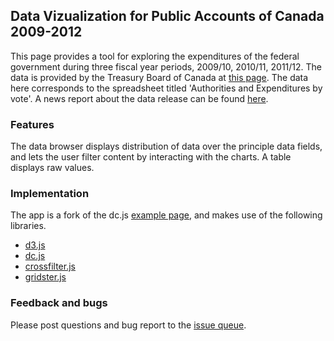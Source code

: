 ## Data Vizualization for Public Accounts of Canada 2009-2012

This page provides a tool for exploring the expenditures of the federal government during 
three fiscal year periods, 2009/10, 2010/11, 2011/12. The data is provided by the Treasury 
Board of Canada at [this page](http://www.tbs-sct.gc.ca/ems-sgd/aegc-adgc-eng.asp). The data here corresponds to the spreadsheet titled 'Authorities 
and Expenditures by vote'. A news report about the data release can be found [here](http://globalnews.ca/news/502224/new-database-will-allow-canadians-to-track-government-spending-data/).

### Features

The data browser displays distribution of data over the principle data fields, and lets
the user filter content by interacting with the charts. A table displays raw values.

### Implementation

The app is a fork of the dc.js [example page](http://nickqizhu.github.io/dc.js/),
and makes use of the following libraries.

 - [d3.js](http://d3js.org/)
 - [dc.js](http://nickqizhu.github.io/dc.js/)
 - [crossfilter.js](http://square.github.io/crossfilter/)
 - [gridster.js](http://gridster.net/)
 
### Feedback and bugs

Please post questions and bug report to the [issue queue](https://github.com/tedstrauss/expenditures/issues).